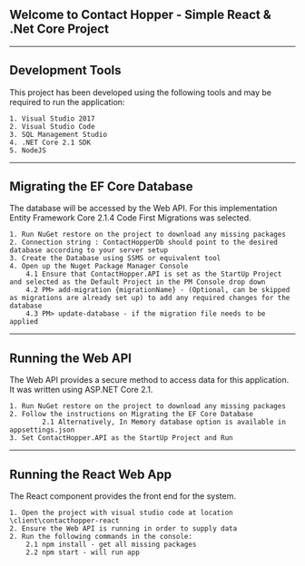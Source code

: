 ## Welcome to Contact Hopper - Simple React & .Net Core Project

---

## Development Tools

This project has been developed using the following tools and may be required to run the application:

    1. Visual Studio 2017
    2. Visual Studio Code
    3. SQL Management Studio
    4. .NET Core 2.1 SDK
    5. NodeJS

---

## Migrating the EF Core Database

The database will be accessed by the Web API. For this implementation Entity Framework Core 2.1.4 Code First Migrations was selected.

    1. Run NuGet restore on the project to download any missing packages
    2. Connection string : ContactHopperDb should point to the desired database according to your server setup
    3. Create the Database using SSMS or equivalent tool
    4. Open up the Nuget Package Manager Console
    	4.1 Ensure that ContactHopper.API is set as the StartUp Project and selected as the Default Project in the PM Console drop down
    	4.2 PM> add-migration {migrationName} - (Optional, can be skipped as migrations are already set up) to add any required changes for the database
    	4.3 PM> update-database - if the migration file needs to be applied

---

## Running the Web API

The Web API provides a secure method to access data for this application. It was written using ASP.NET Core 2.1.

    1. Run NuGet restore on the project to download any missing packages
    2. Follow the instructions on Migrating the EF Core Database
            2.1 Alternatively, In Memory database option is available in appsettings.json
    3. Set ContactHopper.API as the StartUp Project and Run

---

## Running the React Web App

The React component provides the front end for the system.

    1. Open the project with visual studio code at location \client\contacthopper-react
    2. Ensure the Web API is running in order to supply data
    2. Run the following commands in the console:
    	2.1 npm install - get all missing packages
    	2.2 npm start - will run app
